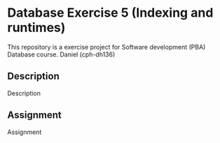 # Database Exercise 5 (Indexing and runtimes)
This repository is a exercise project for Software development (PBA) Database course. Daniel (cph-dh136)

## Description
Description
## Assignment
Assignment
